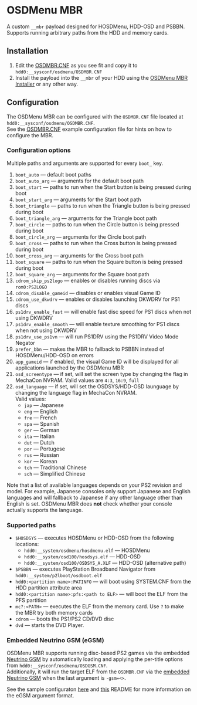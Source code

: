 # OSDMenu MBR

A custom `__mbr` payload designed for HOSDMenu, HDD-OSD and PSBBN.  
Supports running arbitrary paths from the HDD and memory cards.  

## Installation

1. Edit the [OSDMBR.CNF](../examples/OSDMBR.CNF) as you see fit and copy it to `hdd0:__sysconf/osdmenu/OSDMBR.CNF`
2. Install the payload into the `__mbr` of your HDD using the [OSDMenu MBR Installer](../utils/installer/README.md) or any other way.

## Configuration

The OSDMenu MBR can be configured with the `OSDMBR.CNF` file located at `hdd0:__sysconf/osdmenu/OSDMBR.CNF`.  
See the [OSDMBR.CNF](../examples/OSDMBR.CNF) example configuration file for hints on how to configure the MBR.

### Configuration options

Multiple paths and arguments are supported for every `boot_` key.

1. `boot_auto` — default boot paths
2. `boot_auto_arg` — arguments for the default boot path
3. `boot_start` — paths to run when the Start button is being pressed during boot
4. `boot_start_arg` — arguments for the Start boot path
5. `boot_triangle` — paths to run when the Triangle button is being pressed during boot
6. `boot_triangle_arg` — arguments for the Triangle boot path
7. `boot_circle` — paths to run when the Circle button is being pressed during boot
8. `boot_circle_arg` — arguments for the Circle boot path
9. `boot_cross` — paths to run when the Cross button is being pressed during boot
10. `boot_cross_arg` — arguments for the Cross boot path
11. `boot_square` — paths to run when the Square button is being pressed during boot
12. `boot_square_arg` — arguments for the Square boot path
13. `cdrom_skip_ps2logo` — enables or disables running discs via `rom0:PS2LOGO`
14. `cdrom_disable_gameid` — disables or enables visual Game ID
15. `cdrom_use_dkwdrv` — enables or disables launching DKWDRV for PS1 discs
16. `ps1drv_enable_fast` — will enable fast disc speed for PS1 discs when not using DKWDRV
17. `ps1drv_enable_smooth` — will enable texture smoothing for PS1 discs when not using DKWDRV
18. `ps1drv_use_ps1vn` — will run PS1DRV using the PS1DRV Video Mode Negator
19. `prefer_bbn` — makes the MBR to fallback to PSBBN instead of HOSDMenu/HDD-OSD on errors
20. `app_gameid` — if enabled, the visual Game ID will be displayed for all applications launched by the OSDMenu MBR
21. `osd_screentype` — if set, will set the screen type by changing the flag in MechaCon NVRAM. Valid values are `4:3`, `16:9`, `full`
22. `osd_language` — if set, will set the OSDSYS/HDD-OSD launguage by changing the language flag in MechaCon NVRAM.  
  Valid values:
    - `jap` — Japanese
    - `eng` — English
    - `fre` — French
    - `spa` — Spanish
    - `ger` — German
    - `ita` — Italian
    - `dut` — Dutch
    - `por` — Portugese
    - `rus` — Russian
    - `kor` — Korean
    - `tch` — Traditional Chinese
    - `sch` — Simplified Chinese  

   Note that a list of available languages depends on your PS2 revision and model.
   For example, Japanese consoles only support Japanese and English languages and will fallback to Japanese if any other language other than English is set.
   OSDMenu MBR does **not** check whether your console actually supports the language.  

### Supported paths

- `$HOSDSYS` — executes HOSDMenu or HDD-OSD from the following locations:
   - `hdd0:__system/osdmenu/hosdmenu.elf` — HOSDMenu
   - `hdd0:__system/osd100/hosdsys.elf` — HDD-OSD
   - `hdd0:__system/osd100/OSDSYS_A.XLF` — HDD-OSD (alternative path)
- `$PSBBN` — executes PlayStation Broadband Navigator from `hdd0:__system/p2lboot/osdboot.elf`
- `hdd0:<partition name>:PATINFO` — will boot using SYSTEM.CNF from the HDD partition attribute area
- `hdd0:<partition name>:pfs:<path to ELF>` — will boot the ELF from the PFS partition
- `mc?:<PATH>` — executes the ELF from the memory card. Use `?` to make the MBR try both memory cards
- `cdrom` — boots the PS1/PS2 CD/DVD disc
- `dvd` — starts the DVD Player.

### Embedded Neutrino GSM (eGSM)

OSDMenu MBR supports running disc-based PS2 games via the embedded [Neutrino GSM](../utils/egsm/) by automatically loading and applying the per-title options from `hdd0:__sysconf/osdmenu/OSDGSM.CNF`.  
Additionally, it will run the target ELF from the `OSDMBR.CNF` via the [embedded Neutrino GSM](utils/egsm/) when the last argument is `-gsm=<>`.

See the sample configuraton [here](../examples/OSDGSM.CNF) and [this](../utils/loader/README.md#egsm) README for more information on the eGSM argument format.

